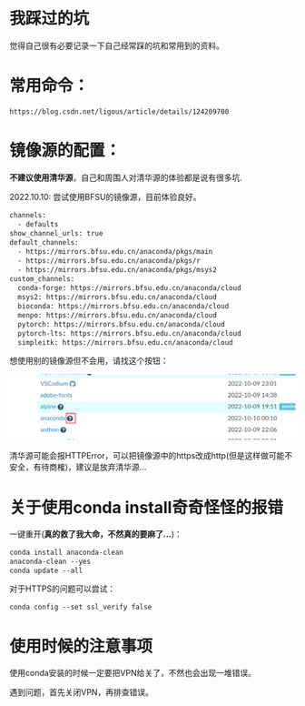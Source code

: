 # 我踩过的坑
  觉得自己很有必要记录一下自己经常踩的坑和常用到的资料。
# 常用命令：
    https://blog.csdn.net/ligous/article/details/124209700
# 镜像源的配置：
  **不建议使用清华源**，自己和周围人对清华源的体验都是说有很多坑.
  
  2022.10.10: 尝试使用BFSU的镜像源，目前体验良好。
  
    channels:
      - defaults
    show_channel_urls: true
    default_channels:
      - https://mirrors.bfsu.edu.cn/anaconda/pkgs/main
      - https://mirrors.bfsu.edu.cn/anaconda/pkgs/r
      - https://mirrors.bfsu.edu.cn/anaconda/pkgs/msys2
    custom_channels:
      conda-forge: https://mirrors.bfsu.edu.cn/anaconda/cloud
      msys2: https://mirrors.bfsu.edu.cn/anaconda/cloud
      bioconda: https://mirrors.bfsu.edu.cn/anaconda/cloud
      menpo: https://mirrors.bfsu.edu.cn/anaconda/cloud
      pytorch: https://mirrors.bfsu.edu.cn/anaconda/cloud
      pytorch-lts: https://mirrors.bfsu.edu.cn/anaconda/cloud
      simpleitk: https://mirrors.bfsu.edu.cn/anaconda/cloud
  想使用别的镜像源但不会用，请找这个按钮：
  
  ![image](https://github.com/llstela/Anaconda_Exp/blob/main/images/Mirror.png)
  
  清华源可能会报HTTPError，可以把镜像源中的https改成http(但是这样做可能不安全，有待商榷)，建议是放弃清华源...
  
# 关于使用conda install奇奇怪怪的报错
  一键重开(**真的救了我大命，不然真的要麻了...**)：
  
    conda install anaconda-clean
    anaconda-clean --yes
    conda update --all
    
   对于HTTPS的问题可以尝试：
   
    conda config --set ssl_verify false
# 使用时候的注意事项
  使用conda安装的时候一定要把VPN给关了，不然也会出现一堆错误。
  
  遇到问题，首先关闭VPN，再排查错误。

